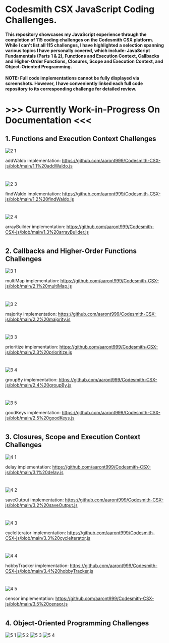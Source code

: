 # Codesmith CSX JavaScript Coding Challenges.

#### This repository showcases my JavaScript experience through the completion of 115 coding challenges on the Codesmith CSX platform. While I can't list all 115 challenges, I have highlighted a selection spanning various topics I have personally covered, which include: JavaScript Fundamentals (Parts 1 & 2), Functions and Execution Context, Callbacks and Higher-Order Functions, Closures, Scope and Execution Context, and Object-Oriented Programming.

#### NOTE: Full code implementations cannot be fully displayed via screenshots. However, I have conveniently linked each full code repository to its corresponding challenge for detailed review.
#
# >>> Currently Work-in-Progress On Documentation <<<

## 1.  Functions and Execution Context Challenges

![2 1](https://github.com/user-attachments/assets/5c74f167-4e96-486e-acef-5ed75602297e)

addWaldo implementation: https://github.com/aaront999/Codesmith-CSX-js/blob/main/1.1%20addWaldo.js
#

![2 3](https://github.com/user-attachments/assets/a437fe01-069b-4623-bfa5-8184b86c2c4a)

findWaldo implementation: https://github.com/aaront999/Codesmith-CSX-js/blob/main/1.2%20findWaldo.js
#

![2 4](https://github.com/user-attachments/assets/4d577f06-0c2a-43a3-8ce2-63f24f07c0fc)

arrayBuilder implementation: https://github.com/aaront999/Codesmith-CSX-js/blob/main/1.3%20arrayBuilder.js
#

## 2. Callbacks and Higher-Order Functions Challenges

![3 1](https://github.com/user-attachments/assets/64f7156b-4bd2-488e-a835-d6fcb56275e1)

multiMap implementation: https://github.com/aaront999/Codesmith-CSX-js/blob/main/2.1%20multiMap.js
#

![3 2](https://github.com/user-attachments/assets/fa75c47a-ed64-40e4-be18-36f24e5807eb)

majority implementation: https://github.com/aaront999/Codesmith-CSX-js/blob/main/2.2%20majority.js
#

![3 3](https://github.com/user-attachments/assets/94269dd7-4055-4b26-b9fb-804aab0683c7)

prioritize implementation: https://github.com/aaront999/Codesmith-CSX-js/blob/main/2.3%20prioritize.js
#

![3 4](https://github.com/user-attachments/assets/8d2dd220-1858-421e-b328-f7d7ce532235)

groupBy implementation: https://github.com/aaront999/Codesmith-CSX-js/blob/main/2.4%20groupBy.js
#

![3 5](https://github.com/user-attachments/assets/c58954df-c55d-40cc-9972-7cf988b3ddb7)

goodKeys implementation: https://github.com/aaront999/Codesmith-CSX-js/blob/main/2.5%20goodKeys.js
#

## 3. Closures, Scope and Execution Context Challenges

![4 1](https://github.com/user-attachments/assets/81bc4b8c-6efe-45a1-9688-1764e61a4783)

delay implementation: https://github.com/aaront999/Codesmith-CSX-js/blob/main/3.1%20delay.js
#

![4 2](https://github.com/user-attachments/assets/52756a16-4911-4741-98c0-26dd6d499a1b)

saveOutput implementation: https://github.com/aaront999/Codesmith-CSX-js/blob/main/3.2%20saveOutput.js
#

![4 3](https://github.com/user-attachments/assets/0f8229db-0222-4200-a9aa-7719a492ba1e)

cycleIterator implementation: https://github.com/aaront999/Codesmith-CSX-js/blob/main/3.3%20cycleIterator.js
#

![4 4](https://github.com/user-attachments/assets/44099d3a-7683-4918-8243-bd8ce194a4ed)

hobbyTracker implementation: https://github.com/aaront999/Codesmith-CSX-js/blob/main/3.4%20hobbyTracker.js
#

![4 5](https://github.com/user-attachments/assets/565a3d82-f222-4717-b50c-0786b6896467)

censor implementation: https://github.com/aaront999/Codesmith-CSX-js/blob/main/3.5%20censor.js
#

## 4. Object-Oriented Programming Challenges

![5 1](https://github.com/user-attachments/assets/d1934461-d115-4597-8a46-5548b5f9b70d)
![5 2](https://github.com/user-attachments/assets/b4e2651b-72ca-4cbf-a10a-7a138e55fb1c)
![5 3](https://github.com/user-attachments/assets/9fc4bf3a-176b-4a91-8418-57c1ebe60cd4)
![5 4](https://github.com/user-attachments/assets/2c098a6c-6a07-4e5c-a41b-c47dc9c929e1)






